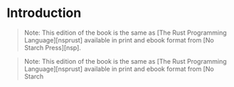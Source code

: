 # Introduction

> Note: This edition of the book is the same as [The Rust Programming
> Language][nsprust] available in print and ebook format from [No Starch
> Press][nsp].

> Note: This edition of the book is the same as [The Rust Programming
> Language][nsprust] available in print and ebook format from [No Starch
